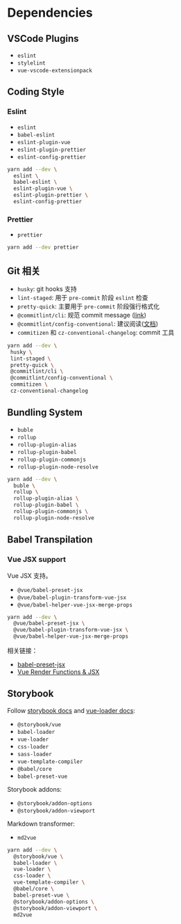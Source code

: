 # Dependencies

## VSCode Plugins

- `eslint`
- `stylelint`
- `vue-vscode-extensionpack`

## Coding Style

### Eslint

- `eslint`
- `babel-eslint`
- `eslint-plugin-vue`
- `eslint-plugin-prettier`
- `eslint-config-prettier`

```bash
yarn add --dev \
  eslint \
  babel-eslint \
  eslint-plugin-vue \
  eslint-plugin-prettier \
  eslint-config-prettier
```

### Prettier

- `prettier`

```bash
yarn add --dev prettier
```

## Git 相关

- `husky`: git hooks 支持
- `lint-staged`: 用于 `pre-commit` 阶段 `eslint` 检查
- `pretty-quick`: 主要用于 `pre-commit` 阶段强行格式化
- `@commitlint/cli`: 规范 commit message ([link](https://github.com/conventional-changelog/commitlint))
- `@commitlint/config-conventional`: 建议阅读([文档](https://github.com/conventional-changelog/commitlint))
- `commitizen` 和 `cz-conventional-changelog`: commit 工具

```bash
yarn add --dev \
 husky \
 lint-staged \
 pretty-quick \
 @commitlint/cli \
 @commitlint/config-conventional \
 commitizen \
 cz-conventional-changelog
```

## Bundling System

- `buble`
- `rollup`
- `rollup-plugin-alias`
- `rollup-plugin-babel`
- `rollup-plugin-commonjs`
- `rollup-plugin-node-resolve`

```bash
yarn add --dev \
  buble \
  rollup \
  rollup-plugin-alias \
  rollup-plugin-babel \
  rollup-plugin-commonjs \
  rollup-plugin-node-resolve
```

## Babel Transpilation

### Vue JSX support

Vue JSX 支持。

- `@vue/babel-preset-jsx`
- `@vue/babel-plugin-transform-vue-jsx`
- `@vue/babel-helper-vue-jsx-merge-props`

```bash
yarn add --dev \
  @vue/babel-preset-jsx \
  @vue/babel-plugin-transform-vue-jsx \
  @vue/babel-helper-vue-jsx-merge-props
```

相关链接：

- [babel-preset-jsx](https://github.com/vuejs/jsx/blob/master/packages/babel-preset-jsx/README.md)
- [Vue Render Functions & JSX](https://vuejs.org/v2/guide/render-function.html)

## Storybook

Follow [storybook docs](https://storybook.js.org/basics/guide-vue/) and [vue-loader docs](https://vue-loader.vuejs.org/guide):

- `@storybook/vue`
- `babel-loader`
- `vue-loader`
- `css-loader`
- `sass-loader`
- `vue-template-compiler`
- `@babel/core`
- `babel-preset-vue`

Storybook addons:

- `@storybook/addon-options`
- `@storybook/addon-viewport`

Markdown transformer:

- `md2vue`

```bash
yarn add --dev \
  @storybook/vue \
  babel-loader \
  vue-loader \
  css-loader \
  vue-template-compiler \
  @babel/core \
  babel-preset-vue \
  @storybook/addon-options \
  @storybook/addon-viewport \
  md2vue
```
